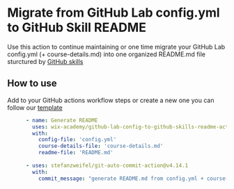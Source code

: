 # Migrate from GitHub Lab config.yml to GitHub Skill README

Use this action to continue maintaining or one time migrate your GitHub Lab config.yml (+ course-details.md) into one organized README.md file 
sturctured by [GitHub skills](https://skills.github.com/quickstart#writing-your-readme)

## How to use

Add to your GitHub actions workflow steps or create a new one you can follow our [template](https://github.com/wix-academy/.github/blob/master/workflow-templates/transform-lab-config.yml)

```yaml
      - name: Generate README
        uses: wix-academy/github-lab-config-to-github-skills-readme-action@v3.2
        with:
          config-file: 'config.yml'
          course-details-file: 'course-details.md'
          readme-file: 'README.md'
          
      - uses: stefanzweifel/git-auto-commit-action@v4.14.1
        with:
          commit_message: "generate README.md from config.yml + course-details.md"
```
